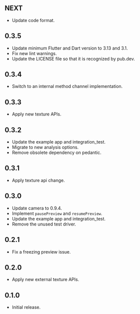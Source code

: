 ## NEXT

* Update code format.

## 0.3.5

* Update minimum Flutter and Dart version to 3.13 and 3.1.
* Fix new lint warnings.
* Update the LICENSE file so that it is recognized by pub.dev.

## 0.3.4

* Switch to an internal method channel implementation.

## 0.3.3

* Apply new texture APIs.

## 0.3.2

* Update the example app and integration_test.
* Migrate to new analysis options.
* Remove obsolete dependency on pedantic.

## 0.3.1

* Apply texture api change.

## 0.3.0

* Update camera to 0.9.4.
* Implement `pausePreview` and `resumePreview`.
* Update the example app and integration_test.
* Remove the unused test driver.

## 0.2.1

* Fix a freezing preview issue.

## 0.2.0

* Apply new external texture APIs.

## 0.1.0

* Initial release.
